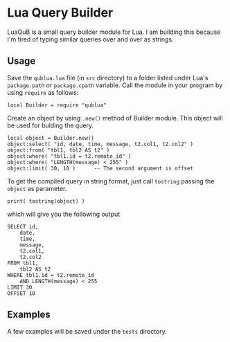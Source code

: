 Lua Query Builder
=================

LuaQuB is a small query builder module for Lua. I am building this because I'm tired of typing similar queries over and over as strings.

## Usage

Save the `qublua.lua` file (in `src` directory) to a folder listed under Lua's `package.path` or `package.cpath` variable. Call the module in your program by using `require` as follows:

    local Builder = require "qublua"
Create an object by using `.new()` method of Builder module. This object will be used for bulding the query.

    local object = Builder.new()
    object:select( "id, date, time, message, t2.col1, t2.col2" )
    object:from( "tbl1, tbl2 AS t2" )
    object:where( "tbl1.id = t2.remote_id" )
    object:where( "LENGTH(message) < 255" )
    object:limit( 30, 10 )		-- The second argument is offset
To get the compiled query in string format, just call `tostring` passing the `object` as parameter.

    print( tostring(object) )
which will give you the following output

    SELECT id,
    	date,
    	time,
    	message,
    	t2.col1,
    	t2.col2
    FROM tbl1,
    	tbl2 AS t2
    WHERE tbl1.id = t2.remote_id
    	AND LENGTH(message) < 255
    LIMIT 30
    OFFSET 10

## Examples

A few examples will be saved under the `tests` directory.
